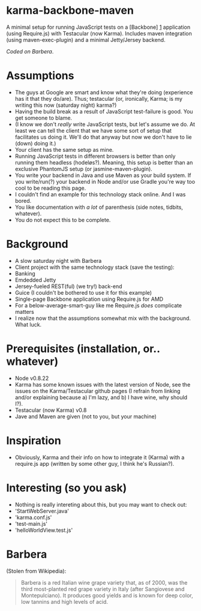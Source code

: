 karma-backbone-maven
====================

A minimal setup for running JavaScript tests on a [Backbone] [1] application  (using Require.js) with Testacular (now Karma). Includes maven integration (using maven-exec-plugin) and a minimal Jetty/Jersey backend. 

*Coded on Barbera*.

[1]: http://backbonejs.org/ "Backbone"

Assumptions
===========

* The guys at Google are smart and know what they're doing (experience has it that they do/are). Thus; testacular (or, ironically, Karma; is my writing this now (saturday night) karma?)
* Having the build break as a result of JavaScript test-failure is good. You get someone to blame.
* (I know we don't _really_ write JavaScript tests, but let's assume we do. At least we can tell the client that we have some sort of setup that facilitates us doing it. We'll do that anyway but now we don't have to lie (down) doing it.)
* Your client has the same setup as mine.
* Running JavaScript tests in different browsers is better than only running them headless (hodeløs?). Meaning, this setup is better than an exclusive PhantomJS setup (or jasmine-maven-plugin).
* You write your backend in Java and use Maven as your build system. If you write/run(?) your backend in Node and/or use Gradle you're way too cool to be reading this page.
* I couldn't find an example for this technology stack online. And I was bored.
* You like documentation with _a lot_ of parenthesis (side notes, tidbits, whatever).
* You do not expect this to be complete.

Background
==========
* A slow saturday night with Barbera
* Client project with the same technology stack (save the testing):
* Banking
* Emdedded Jetty
* Jersey-fueled REST(ful) (we try!) back-end
* Guice (I couldn't be bothered to use it for this example)
* Single-page Backbone application using Require.js for AMD
* For a below-average-smart-guy like me Require.js _does_ complicate matters
* I realize now that the assumptions somewhat mix with the background. What luck.

Prerequisites (installation, or.. whatever)
===========================================

* Node v0.8.22
* Karma has some known issues with the latest version of Node, see the issues on the Karma/Testacular github pages (I refrain from linking and/or explaining because a) I'm lazy, and b) I have wine, why should I?).
* Testacular (now Karma) v0.8
* Jave and Maven are given (not to you, but your machine)

Inspiration
===========
* Obviously, Karma and their info on how to integrate it (Karma) with a require.js app (written by some other guy, I think he's Russian?).

Interesting (so you ask)
===========

* Nothing is really intereting about this, but you may want to check out:
* 'StartWebServer.java'
* 'karma.conf.js'
* 'test-main.js'
* 'helloWorldView.test.js'

Barbera
=======

(Stolen from Wikipedia): 
> Barbera is a red Italian wine grape variety that, as of 2000, was the third most-planted red grape variety in Italy (after Sangiovese and Montepulciano). 
> It produces good yields and is known for deep color, low tannins and high levels of acid.